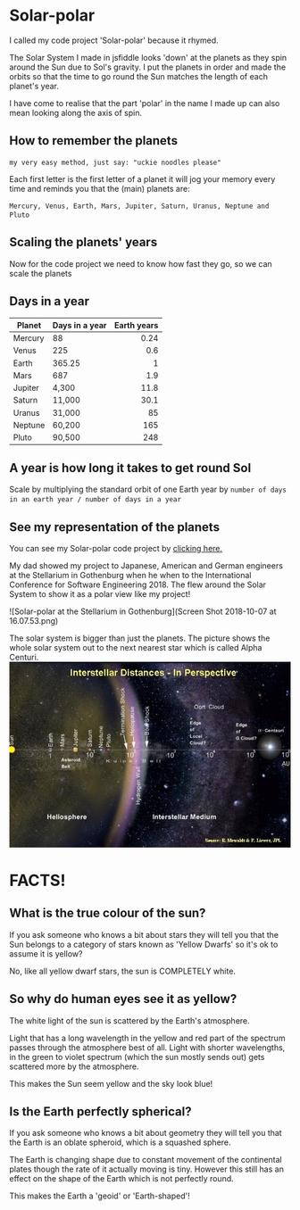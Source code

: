 # Solar-polar

I called my code project 'Solar-polar' because it rhymed.

The Solar System I made in jsfiddle looks 'down' at the planets as they spin around the Sun due to Sol's gravity. I put the planets in order and made the orbits so that the time to go round the Sun matches the length of each planet's year.

I have come to realise that the part 'polar' in the name I made up can also mean looking along the axis of spin.

## How to remember the planets
```
my very easy method, just say: "uckie noodles please"
```
Each first letter is the first letter of a planet it will jog your memory every time and reminds you that the (main) planets are:
```
Mercury, Venus, Earth, Mars, Jupiter, Saturn, Uranus, Neptune and Pluto
```

## Scaling the planets' years

Now for the code project we need to know how fast they go, so we can scale the planets

## Days in a year

Planet | Days in a year | Earth years
--- | --- | ---:
Mercury | 88 | 0.24
Venus | 225 | 0.6
Earth | 365.25 | 1
Mars | 687 | 1.9
Jupiter | 4,300 | 11.8
Saturn | 11,000 | 30.1
Uranus | 31,000 | 85
Neptune | 60,200 | 165
Pluto | 90,500 | 248

## A year is how long it takes to get round Sol

Scale by multiplying the standard orbit of one Earth year by `number of days in an earth year / number of days in a year`

## See my representation of the planets

You can see my Solar-polar code project by [clicking here.](https://mewhubhawk.github.io/Solar-polar/)

My dad showed my project to Japanese, American and German engineers at the Stellarium in Gothenburg when he when to the International Conference for Software Engineering 2018. The flew around the Solar System to show it as a polar view like my project!

![Solar-polar at the Stellarium in Gothenburg](Screen Shot 2018-10-07 at 16.07.53.png)


The solar system is bigger than just the planets. The picture shows the whole solar system out to the next nearest star which is called Alpha Centuri.
![all the things in the solar system](distance-to-alpha-centuri.jpg)

# FACTS!

## What is the true colour of the sun?

If you ask someone who knows a bit about stars they will tell you that the
Sun belongs to a category of stars known as 'Yellow Dwarfs' so it's ok to
assume it is yellow?

No, like all yellow dwarf stars, the sun is COMPLETELY white.

## So why do human eyes see it as yellow?

The white light of the sun is scattered by the Earth's atmosphere.

Light that has a long wavelength in the yellow and red part of the spectrum passes through the atmosphere best of all. Light with shorter wavelengths, in the green to violet spectrum (which the sun mostly sends out) gets scattered more by the atmosphere.

This makes the Sun seem yellow and the sky look blue!

## Is the Earth perfectly spherical?

If you ask someone who knows a bit about geometry they will tell you that the Earth is an oblate spheroid, which is a squashed sphere.

The Earth is changing shape due to constant movement of the continental plates though the rate of it actually moving is tiny. However this still has an effect on the shape of the Earth which is not perfectly round.

This makes the Earth a 'geoid' or 'Earth-shaped'!
